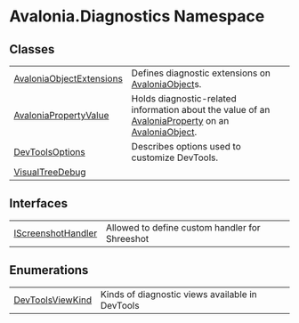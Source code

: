 # Avalonia.Diagnostics Namespace






## Classes
<table>
<tr>
<td><a href="T_Avalonia_Diagnostics_AvaloniaObjectExtensions">AvaloniaObjectExtensions</a></td>
<td>Defines diagnostic extensions on <a href="T_Avalonia_AvaloniaObject">AvaloniaObject</a>s.</td>
</tr>
<tr>
<td><a href="T_Avalonia_Diagnostics_AvaloniaPropertyValue">AvaloniaPropertyValue</a></td>
<td>Holds diagnostic-related information about the value of an <a href="T_Avalonia_AvaloniaProperty">AvaloniaProperty</a> on an <a href="T_Avalonia_AvaloniaObject">AvaloniaObject</a>.</td>
</tr>
<tr>
<td><a href="T_Avalonia_Diagnostics_DevToolsOptions">DevToolsOptions</a></td>
<td>Describes options used to customize DevTools.</td>
</tr>
<tr>
<td><a href="T_Avalonia_Diagnostics_VisualTreeDebug">VisualTreeDebug</a></td>
<td> </td>
</tr>
</table>

## Interfaces
<table>
<tr>
<td><a href="T_Avalonia_Diagnostics_IScreenshotHandler">IScreenshotHandler</a></td>
<td>Allowed to define custom handler for Shreeshot</td>
</tr>
</table>

## Enumerations
<table>
<tr>
<td><a href="T_Avalonia_Diagnostics_DevToolsViewKind">DevToolsViewKind</a></td>
<td>Kinds of diagnostic views available in DevTools</td>
</tr>
</table>

